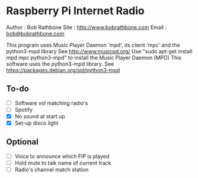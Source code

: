 # Raspberry Pi Internet Radio

Author : Bob Rathbone
Site   : http://www.bobrathbone.com
Email  : bob@bobrathbone.com


This program uses  Music Player Daemon 'mpd', its client 'mpc' and the python3-mpd library
See http://www.musicpd.org/
Use "sudo apt-get install mpd mpc python3-mpd" to install the Music Player Daemon (MPD)
This software uses the python3-mpd library. See https://packages.debian.org/sid/python3-mpd

## To-do
- [ ] Software vol matching radio's
- [ ] Spotify
- [x] No sound at start up
- [x] Set-up disco light

## Optional
- [ ] Voice to announce which FIP is played
- [ ] Hold mute to talk name of current track
- [ ] Radio's channel match station
